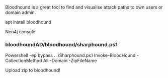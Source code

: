 Bloodhound is a great tool to find and visualise attack paths to own users or domain admin.

apt install bloodhound

Neo4j console

### bloodhoundAD/bloodhound/sharphound.ps1
Powershell -ep bypass
. .\Sharphound.ps1
Invoke-BloodHound -CollectionMethod All -Domain <domain> -ZipFileName <zipfilename>

Upload zip to bloodhound!
